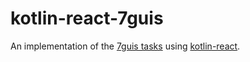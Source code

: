 # kotlin-react-7guis

An implementation of the [7guis tasks](https://eugenkiss.github.io/7guis/tasks) using [kotlin-react](https://github.com/JetBrains/kotlin-wrappers/tree/master/kotlin-react).
